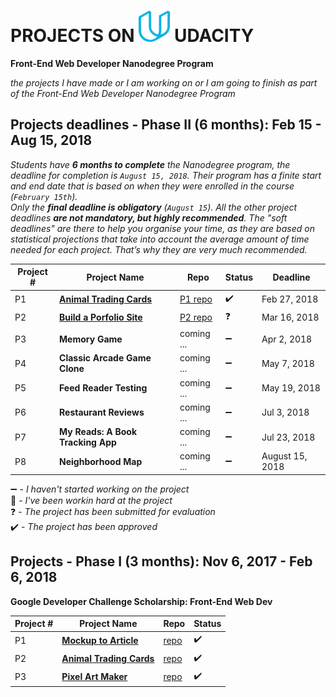
# PROJECTS ON <img src="https://github.com/jtrfs/my-Portfolio-On-Udacity/blob/master/udacity_U_logo.svg" width="50" height="50" /> UDACITY
__Front-End Web Developer Nanodegree Program__

*the projects I have made or I am working on or I am going to finish as part of the Front-End Web Developer Nanodegree Program*

## Projects deadlines - Phase II (6 months): Feb 15 - Aug 15, 2018

*Students have **6 months to complete** the Nanodegree program, the deadline for completion is `August 15, 2018`. Their program has a finite start and end date that is based on when they were enrolled in the course (`February 15th`).*\
*Only the **final deadline is obligatory** (`August 15`). All the other project deadlines **are not mandatory, but highly recommended**. The "soft deadlines" are there to help you organise your time, as they are based on statistical projections that take into account the average amount of time needed for each project. That’s why they are very much recommended.*

|Project # | Project Name | Repo | Status | Deadline |
| -------- | ------------ | ---- | -------| -------- |
| P1 | **[Animal Trading Cards](https://jtrfs.github.io/animal-trading-card/)** | [P1 repo](https://github.com/jtrfs/animal-trading-card) | :heavy_check_mark: | Feb 27, 2018 |
| P2 | **[Build a Porfolio Site](https://jtrfs.github.io/build-a-portfolio-site/)** | [P2 repo](https://github.com/jtrfs/Build-a-Portfolio-Site)| :question: |Mar 16, 2018 |
| P3 | **Memory Game** | coming ... | :heavy_minus_sign: | Apr 2, 2018 |
| P4 | **Classic Arcade Game Clone** | coming ... | :heavy_minus_sign: | May 7, 2018 |
| P5 | **Feed Reader Testing** | coming ... | :heavy_minus_sign: | May 19, 2018 |
| P6 | **Restaurant Reviews** | coming ... | :heavy_minus_sign: | Jul 3, 2018 |
| P7 | **My Reads: A Book Tracking App** | coming ... | :heavy_minus_sign: | Jul 23, 2018 |
| P8 | **Neighborhood Map** | coming ... | :heavy_minus_sign: | August 15, 2018 |

:heavy_minus_sign: - *I haven't started working on the project*<br>
:construction: - *I've been workin hard at the project*<br>
:question: - *The project has been submitted for evaluation*<br>
:heavy_check_mark: - *The project has been approved*

## Projects - Phase I (3 months): Nov 6, 2017 - Feb 6, 2018
__Google Developer Challenge Scholarship: Front-End Web Dev__

|Project # | Project Name | Repo | Status |
| -------- | ------------ | ------ | ---- |
| P1 | **[Mockup to Article](https://jtrfs.github.io/mockup-to-article/)** | [repo](https://github.com/jtrfs/mockup-to-article) | :heavy_check_mark: |
| P2 | **[Animal Trading Cards](https://jtrfs.github.io/animal-trading-card/)** | [repo](https://github.com/jtrfs/animal-trading-card) | :heavy_check_mark: |
| P3 | **[Pixel Art Maker](https://jtrfs.github.io/pixel-art-maker/)** | [repo](https://github.com/jtrfs/pixel-art-maker) | :heavy_check_mark: |
